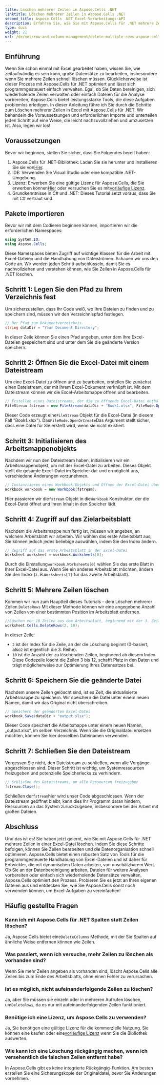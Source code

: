 ```yaml
---
title: Löschen mehrerer Zeilen in Aspose.Cells .NET
linktitle: Löschen mehrerer Zeilen in Aspose.Cells .NET
second_title: Aspose.Cells .NET Excel-Verarbeitungs-API
description: Erfahren Sie, wie Sie mit Aspose.Cells für .NET mehrere Zeilen in Excel löschen. Diese ausführliche Schritt-für-Schritt-Anleitung behandelt Voraussetzungen, Codierungsbeispiele und FAQs für Entwickler.
type: docs
weight: 21
url: /de/net/row-and-column-management/delete-multiple-rows-aspose-cells/
---
```

## Einführung
Wenn Sie schon einmal mit Excel gearbeitet haben, wissen Sie, wie zeitaufwändig es sein kann, große Datensätze zu bearbeiten, insbesondere wenn Sie mehrere Zeilen schnell löschen müssen. Glücklicherweise ist dieser Prozess mit Aspose.Cells für .NET optimiert und lässt sich programmgesteuert einfach verwalten. Egal, ob Sie Daten bereinigen, sich wiederholende Zeilen verwalten oder einfach Dateien für die Analyse vorbereiten, Aspose.Cells bietet leistungsstarke Tools, die diese Aufgaben problemlos erledigen.
In dieser Anleitung führe ich Sie durch die Schritte zum Löschen mehrerer Zeilen in Excel mit Aspose.Cells für .NET. Wir behandeln die Voraussetzungen und erforderlichen Importe und unterteilen jeden Schritt auf eine Weise, die leicht nachzuvollziehen und umzusetzen ist. Also, legen wir los!
## Voraussetzungen
Bevor wir beginnen, stellen Sie sicher, dass Sie Folgendes bereit haben:
1.  Aspose.Cells für .NET-Bibliothek: Laden Sie sie herunter und installieren Sie sie von[Hier](https://releases.aspose.com/cells/net/).
2. IDE: Verwenden Sie Visual Studio oder eine kompatible .NET-Umgebung.
3.  Lizenz: Erwerben Sie eine gültige Lizenz für Aspose.Cells, die Sie erwerben können[Hier](https://purchase.aspose.com/buy) oder versuchen Sie es mit[vorläufige Lizenz](https://purchase.aspose.com/temporary-license/).
4. Grundkenntnisse in C# und .NET: Dieses Tutorial setzt voraus, dass Sie mit C# vertraut sind.
## Pakete importieren
Bevor wir mit dem Codieren beginnen können, importieren wir die erforderlichen Namespaces:
```csharp
using System.IO;
using Aspose.Cells;
```
Diese Namespaces bieten Zugriff auf wichtige Klassen für die Arbeit mit Excel-Dateien und die Handhabung von Dateiströmen.
Schauen wir uns den Code an. Wir werden jeden Schritt aufschlüsseln, damit Sie es nachvollziehen und verstehen können, wie Sie Zeilen in Aspose.Cells für .NET löschen.
## Schritt 1: Legen Sie den Pfad zu Ihrem Verzeichnis fest
Um sicherzustellen, dass Ihr Code weiß, wo Ihre Dateien zu finden und zu speichern sind, müssen wir den Verzeichnispfad festlegen.
```csharp
// Der Pfad zum Dokumentverzeichnis.
string dataDir = "Your Document Directory";
```
In dieser Zeile können Sie einen Pfad angeben, unter dem Ihre Excel-Dateien gespeichert sind und unter dem Sie die geänderte Version speichern.
## Schritt 2: Öffnen Sie die Excel-Datei mit einem Dateistream
Um eine Excel-Datei zu öffnen und zu bearbeiten, erstellen Sie zunächst einen Dateistream, der mit Ihrem Excel-Dokument verknüpft ist. Mit dem Dateistream können wir die Excel-Arbeitsmappe öffnen und bearbeiten.
```csharp
// Erstellen eines Dateistreams, der die zu öffnende Excel-Datei enthält
FileStream fstream = new FileStream(dataDir + "Book1.xlsx", FileMode.OpenOrCreate);
```
 Dieser Code erzeugt eine`FileStream` Objekt für die Excel-Datei (in diesem Fall "Book1.xlsx"). Das`FileMode.OpenOrCreate`Das Argument stellt sicher, dass eine Datei für Sie erstellt wird, wenn sie nicht existiert.
## Schritt 3: Initialisieren des Arbeitsmappenobjekts
Nachdem wir nun den Dateistream haben, initialisieren wir ein Arbeitsmappenobjekt, um mit der Excel-Datei zu arbeiten. Dieses Objekt stellt die gesamte Excel-Datei im Speicher dar und ermöglicht uns, verschiedene Änderungen vorzunehmen.
```csharp
// Instanziieren eines Workbook-Objekts und Öffnen der Excel-Datei über den Dateistream
Workbook workbook = new Workbook(fstream);
```
 Hier passieren wir die`fstream` Objekt in die`Workbook` Konstruktor, der die Excel-Datei öffnet und ihren Inhalt in den Speicher lädt.
## Schritt 4: Zugriff auf das Zielarbeitsblatt
Nachdem die Arbeitsmappe nun fertig ist, müssen wir angeben, an welchem Arbeitsblatt wir arbeiten. Wir wählen das erste Arbeitsblatt aus, Sie können jedoch jedes beliebige auswählen, indem Sie den Index ändern.
```csharp
// Zugriff auf das erste Arbeitsblatt in der Excel-Datei
Worksheet worksheet = workbook.Worksheets[0];
```
 Durch die Einstellung`workbook.Worksheets[0]` wählen Sie das erste Blatt in Ihrer Excel-Datei aus. Wenn Sie ein anderes Arbeitsblatt möchten, ändern Sie den Index (z. B.`Worksheets[1]` für das zweite Arbeitsblatt).
## Schritt 5: Mehrere Zeilen löschen
 Kommen wir nun zum Hauptteil dieses Tutorials – dem Löschen mehrerer Zeilen.`DeleteRows` Mit dieser Methode können wir eine angegebene Anzahl von Zeilen von einer bestimmten Position im Arbeitsblatt entfernen.
```csharp
//Löschen von 10 Zeilen aus dem Arbeitsblatt, beginnend mit der 3. Zeile
worksheet.Cells.DeleteRows(2, 10);
```
In dieser Zeile:
- `2` ist der Index für die Zeile, an der die Löschung beginnt (0-basiert, also`2` ist eigentlich die 3. Reihe).
- `10` ist die Anzahl der zu löschenden Zeilen, beginnend ab diesem Index.
Diese Codezeile löscht die Zeilen 3 bis 12, schafft Platz in den Daten und trägt möglicherweise zur Optimierung Ihres Datensatzes bei.
## Schritt 6: Speichern Sie die geänderte Datei
Nachdem unsere Zeilen gelöscht sind, ist es Zeit, die aktualisierte Arbeitsmappe zu speichern. Wir speichern die Datei unter einem neuen Namen, damit wir das Original nicht überschreiben.
```csharp
// Speichern der geänderten Excel-Datei
workbook.Save(dataDir + "output.xlsx");
```
Dieser Code speichert die Arbeitsmappe unter einem neuen Namen, „output.xlsx“, im selben Verzeichnis. Wenn Sie die Originaldatei ersetzen möchten, können Sie hier denselben Dateinamen verwenden.
## Schritt 7: Schließen Sie den Dateistream
Vergessen Sie nicht, den Dateistream zu schließen, wenn alle Vorgänge abgeschlossen sind. Dieser Schritt ist wichtig, um Systemressourcen freizugeben und potenzielle Speicherlecks zu verhindern.
```csharp
// Schließen des Dateistreams, um alle Ressourcen freizugeben
fstream.Close();
```
 Schließen der`fstream`hier wird unser Code abgeschlossen. Wenn der Dateistream geöffnet bleibt, kann dies Ihr Programm daran hindern, Ressourcen an das System zurückzugeben, insbesondere bei der Arbeit mit großen Dateien.
## Abschluss
Und das ist es! Sie haben jetzt gelernt, wie Sie mit Aspose.Cells für .NET mehrere Zeilen in einer Excel-Datei löschen. Indem Sie diese Schritte befolgen, können Sie Zeilen bearbeiten und die Datenorganisation schnell optimieren. Aspose.Cells bietet einen robusten Satz von Tools für die programmgesteuerte Handhabung von Excel-Dateien und ist daher für Entwickler, die mit dynamischen Daten arbeiten, von unschätzbarem Wert.
Ob Sie an der Datenbereinigung arbeiten, Dateien für weitere Analysen vorbereiten oder einfach sich wiederholende Datensätze verwalten, Aspose.Cells optimiert den Prozess. Probieren Sie es jetzt an Ihren eigenen Dateien aus und entdecken Sie, wie Sie Aspose.Cells sonst noch verwenden können, um Excel-Aufgaben zu vereinfachen!
## Häufig gestellte Fragen
### Kann ich mit Aspose.Cells für .NET Spalten statt Zeilen löschen?  
 Ja, Aspose.Cells bietet eine`DeleteColumns` Methode, mit der Sie Spalten auf ähnliche Weise entfernen können wie Zeilen.
### Was passiert, wenn ich versuche, mehr Zeilen zu löschen als vorhanden sind?  
Wenn Sie mehr Zeilen angeben als vorhanden sind, löscht Aspose.Cells alle Zeilen bis zum Ende des Arbeitsblatts, ohne einen Fehler zu verursachen.
### Ist es möglich, nicht aufeinanderfolgende Zeilen zu löschen?  
 Ja, aber Sie müssen sie einzeln oder in mehreren Aufrufen löschen, um`DeleteRows`, da es nur mit aufeinanderfolgenden Zeilen funktioniert.
### Benötige ich eine Lizenz, um Aspose.Cells zu verwenden?  
 Ja, Sie benötigen eine gültige Lizenz für die kommerzielle Nutzung. Sie können eine kaufen oder eine[vorläufige Lizenz](https://purchase.aspose.com/temporary-license/) wenn Sie die Bibliothek auswerten.
### Wie kann ich eine Löschung rückgängig machen, wenn ich versehentlich die falschen Zeilen entfernt habe?  
In Aspose.Cells gibt es keine integrierte Rückgängig-Funktion. Am besten erstellen Sie eine Sicherungskopie der Originaldatei, bevor Sie Änderungen vornehmen.